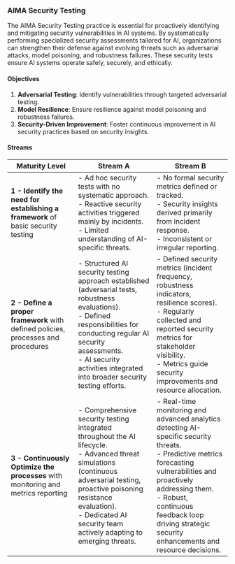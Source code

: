 ### AIMA Security Testing

The AIMA Security Testing practice is essential for proactively identifying and mitigating security vulnerabilities in AI systems. By systematically performing specialized security assessments tailored for AI, organizations can strengthen their defense against evolving threats such as adversarial attacks, model poisoning, and robustness failures. These security tests ensure AI systems operate safely, securely, and ethically.

#### Objectives

1. **Adversarial Testing**: Identify vulnerabilities through targeted adversarial testing.
2. **Model Resilience**: Ensure resilience against model poisoning and robustness failures.
3. **Security-Driven Improvement**: Foster continuous improvement in AI security practices based on security insights.


#### Streams
| Maturity Level                                                                    | Stream A                                                                                                                                                                                                                                                       | Stream B                                                                                                                                                                                                                                                                         |
|-----------------------------------------------------------------------------------|----------------------------------------------------------------------------------------------------------------------------------------------------------------------------------------------------------------------------------------------------------------|----------------------------------------------------------------------------------------------------------------------------------------------------------------------------------------------------------------------------------------------------------------------------------|
| **1 - Identify the need for establishing a framework** of basic security testing  | - Ad hoc security tests with no systematic approach.<br>- Reactive security activities triggered mainly by incidents.<br>- Limited understanding of AI-specific threats.                                                                                       | - No formal security metrics defined or tracked.<br>- Security insights derived primarily from incident response.<br>- Inconsistent or irregular reporting.                                                                                                                      |
| **2 - Define a proper framework** with defined policies, processes and procedures | - Structured AI security testing approach established (adversarial tests, robustness evaluations).<br>- Defined responsibilities for conducting regular AI security assessments.<br>- AI security activities integrated into broader security testing efforts. | - Defined security metrics (incident frequency, robustness indicators, resilience scores).<br>- Regularly collected and reported security metrics for stakeholder visibility.<br>- Metrics guide security improvements and resource allocation.                                  |
| **3 - Continuously Optimize the processes** with monitoring and metrics reporting | - Comprehensive security testing integrated throughout the AI lifecycle.<br>- Advanced threat simulations (continuous adversarial testing, proactive poisoning resistance evaluation).<br>- Dedicated AI security team actively adapting to emerging threats.  | - Real-time monitoring and advanced analytics detecting AI-specific security threats.<br>- Predictive metrics forecasting vulnerabilities and proactively addressing them.<br>- Robust, continuous feedback loop driving strategic security enhancements and resource decisions. |

